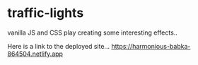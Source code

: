 # traffic-lights
vanilla JS and CSS play creating some interesting effects..

Here is a link to the deployed site... https://harmonious-babka-864504.netlify.app
